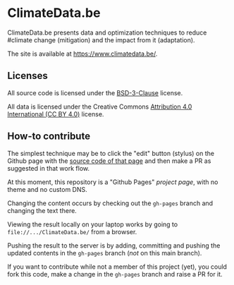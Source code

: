 # ClimateData.be
ClimateData.be presents data and optimization techniques to reduce #climate change
(mitigation) and the impact from it (adaptation).

The site is available at <a href="https://www.climatedata.be/">https://www.climatedata.be/</a>.

## Licenses
All source code is licensed under the <a href="https://opensource.org/licenses/BSD-3-Clause">BSD-3-Clause</a> license.

All data is licensed under the Creative Commons <a href="https://creativecommons.org/licenses/by/4.0/">Attribution 4.0 International (CC BY 4.0)</a> license.

## How-to contribute
The simplest technique may be to click the "edit" button (stylus) on
the Github page with the <a href="https://github.com/petervandenabeele/ClimateData.be/blob/gh-pages/index.html">
source code of that page</a> and then make a PR as suggested in that work flow.

At this moment, this repository is a "Github Pages" _project page_, with no
theme and no custom DNS.

Changing the content occurs by checking out the `gh-pages` branch and changing the
text there.

Viewing the result locally on your laptop works by going to
`file://.../ClimateData.be/` from a browser.

Pushing the result to the server is by adding, committing and pushing the updated
contents in the `gh-pages` branch (_not_ on this main branch).

If you want to contribute while not a member of this project (yet), you could fork
this code, make a change in the `gh-pages` branch and raise a PR for it.
